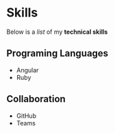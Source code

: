 # Skills

Below is a _list_ of my **technical skills**

## Programing Languages
- Angular
- Ruby

## Collaboration
- GitHub
- Teams
